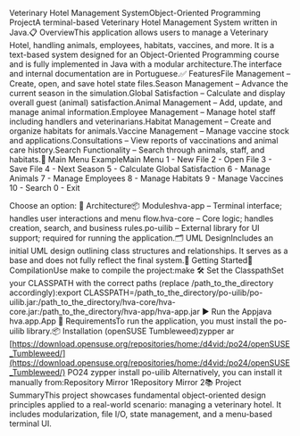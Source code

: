 Veterinary Hotel Management SystemObject-Oriented Programming ProjectA terminal-based Veterinary Hotel Management System written in Java.📋 OverviewThis application allows users to manage a Veterinary Hotel, handling animals, employees, habitats, vaccines, and more. It is a text-based system designed for an Object-Oriented Programming course and is fully implemented in Java with a modular architecture.The interface and internal documentation are in Portuguese.✅ FeaturesFile Management – Create, open, and save hotel state files.Season Management – Advance the current season in the simulation.Global Satisfaction – Calculate and display overall guest (animal) satisfaction.Animal Management – Add, update, and manage animal information.Employee Management – Manage hotel staff including handlers and veterinarians.Habitat Management – Create and organize habitats for animals.Vaccine Management – Manage vaccine stock and applications.Consultations – View reports of vaccinations and animal care history.Search Functionality – Search through animals, staff, and habitats.🧾 Main Menu ExampleMain Menu
 1 - New File
 2 - Open File
 3 - Save File
 4 - Next Season
 5 - Calculate Global Satisfaction
 6 - Manage Animals
 7 - Manage Employees
 8 - Manage Habitats
 9 - Manage Vaccines
10 - Search
 0 - Exit

Choose an option:
🧠 Architecture📦 Moduleshva-app – Terminal interface; handles user interactions and menu flow.hva-core – Core logic; handles creation, search, and business rules.po-uilib – External library for UI support; required for running the application.🗂️ UML DesignIncludes an initial UML design outlining class structures and relationships. It serves as a base and does not fully reflect the final system.🚀 Getting Started🔧 CompilationUse make to compile the project:make
🛠️ Set the ClasspathSet your CLASSPATH with the correct paths (replace /path_to_the_directory accordingly):export CLASSPATH=/path_to_the_directory/po-uilib/po-uilib.jar:/path_to_the_directory/hva-core/hva-core.jar:/path_to_the_directory/hva-app/hva-app.jar
▶️ Run the Appjava hva.app.App
💉 RequirementsTo run the application, you must install the po-uilib library.📦 Installation (openSUSE Tumbleweed)zypper ar [https://download.opensuse.org/repositories/home:/d4vid:/po24/openSUSE_Tumbleweed/](https://download.opensuse.org/repositories/home:/d4vid:/po24/openSUSE_Tumbleweed/) PO24
zypper install po-uilib
Alternatively, you can install it manually from:Repository Mirror 1Repository Mirror 2📚 Project SummaryThis project showcases fundamental object-oriented design principles applied to a real-world scenario: managing a veterinary hotel. It includes modularization, file I/O, state management, and a menu-based terminal UI.
